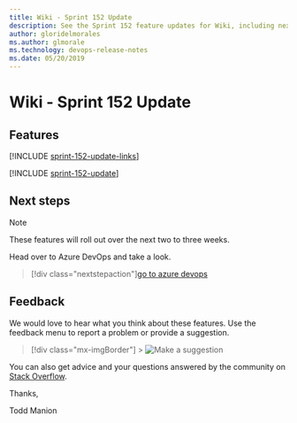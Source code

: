 ```yaml
---
title: Wiki - Sprint 152 Update
description: See the Sprint 152 feature updates for Wiki, including next steps.
author: gloridelmorales
ms.author: glmorale
ms.technology: devops-release-notes
ms.date: 05/20/2019
---
```


# Wiki - Sprint 152 Update

## Features

[!INCLUDE [sprint-152-update-links](../includes/wiki/sprint-152-update-links.md)]

[!INCLUDE [sprint-152-update](../includes/wiki/sprint-152-update.md)]

## Next steps

> [!NOTE]
> These features will roll out over the next two to three weeks.

Head over to Azure DevOps and take a look.

> [!div class="nextstepaction"][go to azure devops](https://go.microsoft.com/fwlink/?LinkId=307137&campaign=o~msft~docs~product-vsts~release-notes)

## Feedback

We would love to hear what you think about these features. Use the feedback menu to report a problem or provide a suggestion.

> [!div class="mx-imgBorder"] > ![Make a suggestion](../../media/make-a-suggestion.png)

You can also get advice and your questions answered by the community on [Stack Overflow](https://stackoverflow.com/questions/tagged/azure-devops).

Thanks,

Todd Manion
